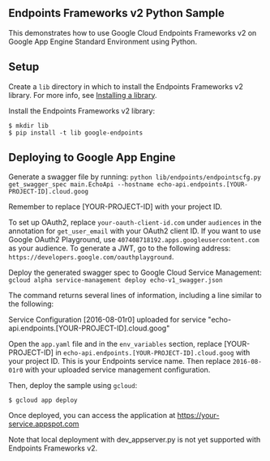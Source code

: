 ## Endpoints Frameworks v2 Python Sample

This demonstrates how to use Google Cloud Endpoints Frameworks v2 on Google App Engine Standard Environment using Python.

## Setup

Create a `lib` directory in which to install the Endpoints Frameworks v2 library. For more info, see [Installing a library](https://cloud.google.com/appengine/docs/python/tools/using-libraries-python-27#installing_a_library).

Install the Endpoints Frameworks v2 library:

    $ mkdir lib
    $ pip install -t lib google-endpoints

## Deploying to Google App Engine

Generate a swagger file by running: `python lib/endpoints/endpointscfg.py get_swagger_spec main.EchoApi --hostname echo-api.endpoints.[YOUR-PROJECT-ID].cloud.goog`

Remember to replace [YOUR-PROJECT-ID] with your project ID.

To set up OAuth2, replace `your-oauth-client-id.com` under `audiences` in the annotation for `get_user_email` with your OAuth2 client ID. If you want to use Google OAuth2 Playground, use `407408718192.apps.googleusercontent.com` as your audience. To generate a JWT, go to the following address: `https://developers.google.com/oauthplayground`.

Deploy the generated swagger spec to Google Cloud Service Management: `gcloud alpha service-management deploy echo-v1_swagger.json`

The command returns several lines of information, including a line similar to the following:

   Service Configuration [2016-08-01r0] uploaded for service "echo-api.endpoints.[YOUR-PROJECT-ID].cloud.goog"

Open the `app.yaml` file and in the `env_variables` section, replace [YOUR-PROJECT-ID] in `echo-api.endpoints.[YOUR-PROJECT-ID].cloud.goog` with your project ID. This is your Endpoints service name. Then replace `2016-08-01r0` with your uploaded service management configuration.

Then, deploy the sample using `gcloud`:

    $ gcloud app deploy

Once deployed, you can access the application at https://your-service.appspot.com

Note that local deployment with dev_appserver.py is not yet supported with
Endpoints Frameworks v2.
